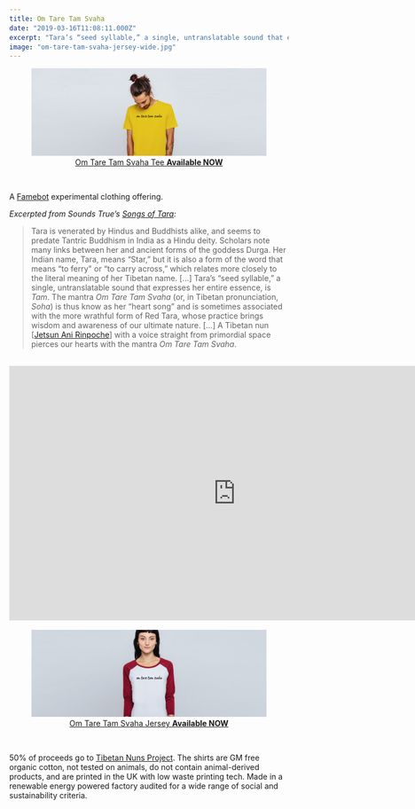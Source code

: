 ```yaml
---
title: Om Tare Tam Svaha
date: "2019-03-16T11:08:11.000Z"
excerpt: "Tara’s “seed syllable,” a single, untranslatable sound that expresses her entire essence, is *Tam*."
image: "om-tare-tam-svaha-jersey-wide.jpg"
---
```


<div style="margin: 0 auto"><figure style="text-align: center">
<a href="https://famebot.teemill.com/product/om-tare-tam-svaha-tee/"><img src="om-tare-tam-svaha-tee-wide.jpg"
alt="Om Tare Tam Svaha Tee on model" /></a><br />
<figcaption><a href="https://famebot.teemill.com/product/om-tare-tam-svaha-tee/">Om Tare Tam Svaha Tee <strong>Available NOW</strong></a></figcaption>
</figure></div>

<br />

A [Famebot](https://famebot.com/) experimental clothing offering.

*Excerpted from Sounds True’s [Songs of Tara](https://www.soundstrue.com/store/songs-of-tara-2462.html):*

> Tara is venerated by Hindus and Buddhists alike, and seems to predate Tantric Buddhism in India as a Hindu deity. Scholars note many links between her and ancient forms of the goddess Durga. Her Indian name, Tara, means “Star,” but it is also a form of the word that means “to ferry" or “to carry across,” which relates more closely to the literal meaning of her Tibetan name. […] Tara’s “seed syllable,” a single, untranslatable sound that expresses her entire essence, is *Tam*. The mantra *Om Tare Tam Svaha* (or, in Tibetan pronunciation, *Soha*) is thus know as her “heart song” and is sometimes associated with the more wrathful form of Red Tara, whose practice brings wisdom and awareness of our ultimate nature. […] A Tibetan nun [[Jetsun Ani Rinpoche](/jetsun-ani-rinpoche/)] with a voice straight from primordial space pierces our hearts with the mantra *Om Tare Tam&nbsp;Svaha*.

<br />

<iframe width="816" height="459" src="https://www.youtube-nocookie.com/embed/FLGkfzh5618" frameborder="0" allow="accelerometer; autoplay; encrypted-media; gyroscope; picture-in-picture" allowfullscreen></iframe>

<br />

<div style="margin: 0 auto"><figure style="text-align: center">
<a href="https://famebot.teemill.com/product/om-tare-tam-svaha-baseball-jersey/"><img src="om-tare-tam-svaha-jersey-wide.jpg"
alt="Om Tare Tam Svaha Jersey on model" /></a><br />
<figcaption><a href="https://famebot.teemill.com/product/om-tare-tam-svaha-baseball-jersey/">Om Tare Tam Svaha Jersey <strong>Available NOW</strong></a></figcaption>
</figure></div>

<br />

50% of proceeds go to [Tibetan Nuns Project](https://tnp.org). The shirts are GM free organic cotton, not tested on animals, do not contain animal-derived products, and are printed in the UK with low waste printing tech. Made in a renewable energy powered factory audited for a wide range of social and sustainability criteria.